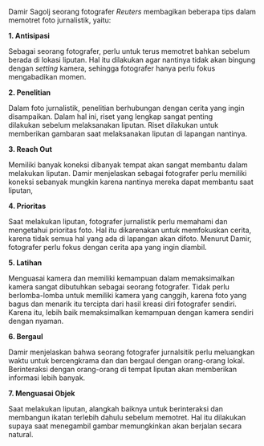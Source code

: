 Damir Sagolj seorang fotografer _Reuters_ membagikan beberapa tips dalam memotret foto jurnalistik, yaitu:

**1. Antisipasi**

Sebagai seorang fotografer, perlu untuk terus memotret bahkan sebelum berada di lokasi liputan. Hal itu dilakukan agar nantinya tidak akan bingung dengan _setting_ kamera, sehingga fotografer hanya perlu fokus mengabadikan momen.

**2. Penelitian**

Dalam foto jurnalistik, penelitian berhubungan dengan cerita yang ingin disampaikan. Dalam hal ini, riset yang lengkap sangat penting dilakukan sebelum melaksanakan liputan. Riset dilakukan untuk memberikan gambaran saat melaksanakan liputan di lapangan nantinya.

**3. Reach Out**

Memiliki banyak koneksi dibanyak tempat akan sangat membantu dalam melakukan liputan. Damir menjelaskan sebagai fotografer perlu memiliki koneksi sebanyak mungkin karena nantinya mereka dapat membantu saat liputan,

**4. Prioritas**

Saat melakukan liputan, fotografer jurnalistik perlu memahami dan mengetahui prioritas foto. Hal itu dikarenakan untuk memfokuskan cerita, karena tidak semua hal yang ada di lapangan akan difoto. Menurut Damir, fotografer perlu fokus dengan cerita apa yang ingin diambil.

**5. Latihan**

Menguasai kamera dan memiliki kemampuan dalam memaksimalkan kamera sangat dibutuhkan sebagai seorang fotografer. Tidak perlu berlomba-lomba untuk memiliki kamera yang canggih, karena foto yang bagus dan menarik itu tercipta dari hasil kreasi diri fotografer sendiri. Karena itu, lebih baik memaksimalkan kemampuan dengan kamera sendiri dengan nyaman.

**6. Bergaul**

Damir menjelaskan bahwa seorang fotografer jurnalsitik perlu meluangkan waktu untuk bercengkrama dan dan bergaul dengan orang-orang lokal. Berinteraksi dengan orang-orang di tempat liputan akan memberikan informasi lebih banyak.

**7. Menguasai Objek**

Saat melakukan liputan, alangkah baiknya untuk berinteraksi dan membangun ikatan terlebih dahulu sebelum memotret. Hal itu dilakukan supaya saat menegambil gambar memungkinkan akan berjalan secara natural.